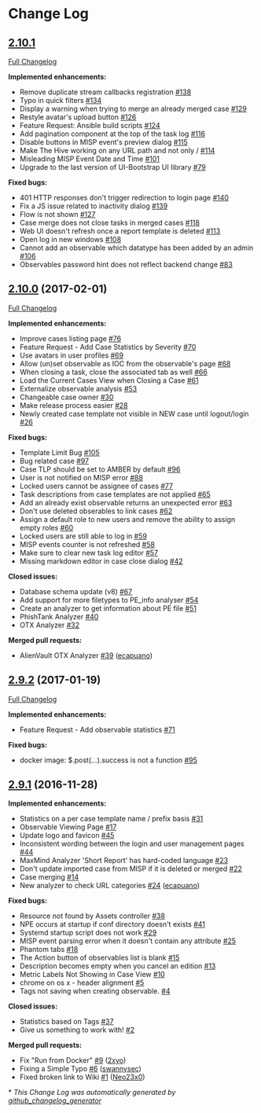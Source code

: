 # Change Log

## [2.10.1](https://github.com/CERT-BDF/TheHive/tree/2.10.1)
[Full Changelog](https://github.com/CERT-BDF/TheHive/compare/2.10.0...2.10.1)

**Implemented enhancements:**

- Remove duplicate stream callbacks registration [\#138](https://github.com/CERT-BDF/TheHive/issues/138)
- Typo in quick filters [\#134](https://github.com/CERT-BDF/TheHive/issues/134)
- Display a warning when trying to merge an already merged case [\#129](https://github.com/CERT-BDF/TheHive/issues/129)
- Restyle avatar's upload button [\#126](https://github.com/CERT-BDF/TheHive/issues/126)
- Feature Request: Ansible build scripts [\#124](https://github.com/CERT-BDF/TheHive/issues/124)
- Add pagination component at the top of the task log [\#116](https://github.com/CERT-BDF/TheHive/issues/116)
- Disable buttons in MISP event's preview dialog [\#115](https://github.com/CERT-BDF/TheHive/issues/115)
- Make The Hive working on any URL path and not only / [\#114](https://github.com/CERT-BDF/TheHive/issues/114)
- Misleading MISP Event Date and Time [\#101](https://github.com/CERT-BDF/TheHive/issues/101)
- Upgrade to the last version of UI-Bootstrap UI library [\#79](https://github.com/CERT-BDF/TheHive/issues/79)

**Fixed bugs:**

- 401 HTTP responses don't trigger redirection to login page [\#140](https://github.com/CERT-BDF/TheHive/issues/140)
- Fix a JS issue related to inactivity dialog [\#139](https://github.com/CERT-BDF/TheHive/issues/139)
- Flow is not shown [\#127](https://github.com/CERT-BDF/TheHive/issues/127)
- Case merge does not close tasks in merged cases [\#118](https://github.com/CERT-BDF/TheHive/issues/118)
- Web UI doesn't refresh once a report template is deleted [\#113](https://github.com/CERT-BDF/TheHive/issues/113)
- Open log in new windows [\#108](https://github.com/CERT-BDF/TheHive/issues/108)
- Cannot add an observable which datatype has been added by an admin [\#106](https://github.com/CERT-BDF/TheHive/issues/106)
- Observables password hint does not reflect backend change [\#83](https://github.com/CERT-BDF/TheHive/issues/83)

## [2.10.0](https://github.com/CERT-BDF/TheHive/tree/2.10.0) (2017-02-01)
[Full Changelog](https://github.com/CERT-BDF/TheHive/compare/2.9.2...2.10.0)

**Implemented enhancements:**

- Improve cases listing page [\#76](https://github.com/CERT-BDF/TheHive/issues/76)
- Feature Request - Add Case Statistics by Severity [\#70](https://github.com/CERT-BDF/TheHive/issues/70)
- Use avatars in user profiles [\#69](https://github.com/CERT-BDF/TheHive/issues/69)
- Allow \(un\)set observable as IOC from the observable's page [\#68](https://github.com/CERT-BDF/TheHive/issues/68)
- When closing a task, close the associated tab as well [\#66](https://github.com/CERT-BDF/TheHive/issues/66)
- Load the Current Cases View when Closing a Case [\#61](https://github.com/CERT-BDF/TheHive/issues/61)
- Externalize observable analysis [\#53](https://github.com/CERT-BDF/TheHive/issues/53)
- Changeable case owner [\#30](https://github.com/CERT-BDF/TheHive/issues/30)
- Make release process easier [\#28](https://github.com/CERT-BDF/TheHive/issues/28)
- Newly created case template not visible in NEW case until logout/login [\#26](https://github.com/CERT-BDF/TheHive/issues/26)

**Fixed bugs:**

- Template Limit Bug [\#105](https://github.com/CERT-BDF/TheHive/issues/105)
- Bug related case [\#97](https://github.com/CERT-BDF/TheHive/issues/97)
- Case TLP should be set to AMBER by default [\#96](https://github.com/CERT-BDF/TheHive/issues/96)
- User is not notified on MISP error [\#88](https://github.com/CERT-BDF/TheHive/issues/88)
- Locked users cannot be assignee of cases [\#77](https://github.com/CERT-BDF/TheHive/issues/77)
- Task descriptions from case templates are not applied [\#65](https://github.com/CERT-BDF/TheHive/issues/65)
- Add an already exist observable returns an unexpected error [\#63](https://github.com/CERT-BDF/TheHive/issues/63)
- Don't use deleted obserables to link cases [\#62](https://github.com/CERT-BDF/TheHive/issues/62)
- Assign a default role to new users and remove the ability to assign empty roles [\#60](https://github.com/CERT-BDF/TheHive/issues/60)
- Locked users are still able to log in [\#59](https://github.com/CERT-BDF/TheHive/issues/59)
- MISP events counter is not refreshed [\#58](https://github.com/CERT-BDF/TheHive/issues/58)
- Make sure to clear new task log editor [\#57](https://github.com/CERT-BDF/TheHive/issues/57)
- Missing markdown editor in case close dialog [\#42](https://github.com/CERT-BDF/TheHive/issues/42)

**Closed issues:**

- Database schema update \(v8\) [\#67](https://github.com/CERT-BDF/TheHive/issues/67)
- Add support for more filetypes to PE\_info analyser [\#54](https://github.com/CERT-BDF/TheHive/issues/54)
- Create an analyzer to get information about PE file [\#51](https://github.com/CERT-BDF/TheHive/issues/51)
- PhishTank Analyzer [\#40](https://github.com/CERT-BDF/TheHive/issues/40)
- OTX Analyzer [\#32](https://github.com/CERT-BDF/TheHive/issues/32)

**Merged pull requests:**

- AlienVault OTX Analyzer [\#39](https://github.com/CERT-BDF/TheHive/pull/39) ([ecapuano](https://github.com/ecapuano))

## [2.9.2](https://github.com/CERT-BDF/TheHive/tree/2.9.2) (2017-01-19)
[Full Changelog](https://github.com/CERT-BDF/TheHive/compare/2.9.1...2.9.2)

**Implemented enhancements:**

- Feature Request - Add observable statistics [\#71](https://github.com/CERT-BDF/TheHive/issues/71)

**Fixed bugs:**

- docker image: $.post\(...\).success is not a function [\#95](https://github.com/CERT-BDF/TheHive/issues/95)

## [2.9.1](https://github.com/CERT-BDF/TheHive/tree/2.9.1) (2016-11-28)
**Implemented enhancements:**

- Statistics on a per case template name / prefix basis [\#31](https://github.com/CERT-BDF/TheHive/issues/31)
- Observable Viewing Page [\#17](https://github.com/CERT-BDF/TheHive/issues/17)
- Update logo and favicon [\#45](https://github.com/CERT-BDF/TheHive/issues/45)
- Inconsistent wording between the login and user management pages [\#44](https://github.com/CERT-BDF/TheHive/issues/44)
- MaxMind Analyzer 'Short Report' has hard-coded language [\#23](https://github.com/CERT-BDF/TheHive/issues/23)
- Don't update imported case from MISP if it is deleted or merged [\#22](https://github.com/CERT-BDF/TheHive/issues/22)
- Case merging [\#14](https://github.com/CERT-BDF/TheHive/issues/14)
- New analyzer to check URL categories [\#24](https://github.com/CERT-BDF/TheHive/pull/24) ([ecapuano](https://github.com/ecapuano))

**Fixed bugs:**

- Resource not found by Assets controller [\#38](https://github.com/CERT-BDF/TheHive/issues/38)
- NPE occurs at startup if conf directory doesn't exists [\#41](https://github.com/CERT-BDF/TheHive/issues/41)
- Systemd startup script does not work [\#29](https://github.com/CERT-BDF/TheHive/issues/29)
- MISP event parsing error when it doesn't contain any attribute [\#25](https://github.com/CERT-BDF/TheHive/issues/25)
- Phantom tabs [\#18](https://github.com/CERT-BDF/TheHive/issues/18)
- The Action button of observables list is blank [\#15](https://github.com/CERT-BDF/TheHive/issues/15)
- Description becomes empty when you cancel an edition [\#13](https://github.com/CERT-BDF/TheHive/issues/13)
- Metric Labels Not Showing in Case View [\#10](https://github.com/CERT-BDF/TheHive/issues/10)
- chrome on os x - header alignment [\#5](https://github.com/CERT-BDF/TheHive/issues/5)
- Tags not saving when creating observable. [\#4](https://github.com/CERT-BDF/TheHive/issues/4)

**Closed issues:**

- Statistics based on Tags [\#37](https://github.com/CERT-BDF/TheHive/issues/37)
- Give us something to work with! [\#2](https://github.com/CERT-BDF/TheHive/issues/2)

**Merged pull requests:**

- Fix "Run from Docker" [\#9](https://github.com/CERT-BDF/TheHive/pull/9) ([2xyo](https://github.com/2xyo))
- Fixing a Simple Typo [\#6](https://github.com/CERT-BDF/TheHive/pull/6) ([swannysec](https://github.com/swannysec))
- Fixed broken link to Wiki [\#1](https://github.com/CERT-BDF/TheHive/pull/1) ([Neo23x0](https://github.com/Neo23x0))



\* *This Change Log was automatically generated by [github_changelog_generator](https://github.com/skywinder/Github-Changelog-Generator)*
